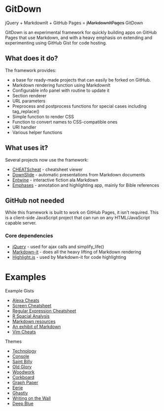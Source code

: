# GitDown
jQuery + MarkdownIt + GitHub Pages = ~~jMarkdownItPages~~ GitDown

GitDown is an experimental framework for quickly building apps on GitHub Pages that use Markdown, and with a heavy emphasis on extending and experimenting using GitHub Gist for code hosting.

## What does it do?
The framework provides:
- a base for ready-made projects that can easily be forked on GitHub.
- Markdown rendering function using MarkdownIt
- Configurable info panel with routine to update it
- Section renderer
- URL parameters
- Preprocess and postprocess functions for special cases including tag_replace()
- Simple function to render CSS
- Function to convert names to CSS-compatible ones
- URI handler
- Various helper functions

## What uses it?
Several projects now use the framework:
- [CHEATScheat](https://ugotsta.github.io/cheats/) - cheatsheet viewer
- [DownSlide](https://ugotsta.github.io/downslide/) - automatic presentations from Markdown documents
- [Entwine](https://ugotsta.github.io/entwine/) - interactive fiction ala Markdown
- [Emphases](https://ugotsta.github.io/emphases/) - annotation and highlighting app, mainly for Bible references

## GitHub not needed
While this framework is built to work on GitHub Pages, it isn't required. This is a client-side JavaScript project that can run on any HTML/JavaScript capable server.

### Core dependencies
- [jQuery](https://jquery.com/) - used for ajax calls and simplify_life()
- [Markdown-it](https://markdown-it.github.io/) - does all the heavy lifting of Markdown rendering
- [Highlight.js](https://highlightjs.org/) - used by Markdown-it for code highlighting

# Examples <!-- {$gd_info} -->
<!-- {$gd_help_ribbon} -->
<!-- {$gd_element_count} -->

Example Gists <!-- {$gd_gist} -->
- [Alexa Cheats](https://gist.github.com/2a06603706fd7c2eb5c93f34ed316354)
- [Screen Cheatsheet](https://gist.github.com/af918e1618682638aa82)
- [Regular Expression Cheatsheet](https://gist.github.com/3893f6ac9447f7ee27fe)
- [R Spacial Analysis](https://gist.github.com/fc661f26ef51eae6377b)
- [Markdown resources](https://gist.github.com/eba62d45c82d0767a5a0)
- [An exhibit of Markdown](https://gist.github.com/deb74713e6aff8fdfce2)
- [Vim Cheats](https://gist.github.com/c002acb756d5cf09b1ad98494a81baa3)

Themes <!-- {$gd_css} -->
- [Technology](https://gist.github.com/adc373c2d5a5d2b07821686e93a9630b)
- [Console](https://gist.github.com/e9217f4e7ed7c8fa18f13d12def1ad6c)
- [Saint Billy](https://gist.github.com/76c39d26b1b44e07bd7a783311caded8)
- [Old Glory](https://gist.github.com/43bff1c9c6ae8a829f67bd707ee8f142)
- [Woodwork](https://gist.github.com/c604615983fc6cdd5ebdbdd053800298)
- [Corkboard](https://gist.github.com/ada930f9dae1d0a8d95f41cb7a56d658)
- [Graph Paper](https://gist.github.com/77b1f66ad5093c2db29c666ad15f334d)
- [Eerie](https://gist.github.com/7ac556b27c2cd34b00aa59e0d3621dea)
- [Ghastly](https://gist.github.com/d1a6d5621b883bf6af886855d853d502)
- [Writing on the Wall](https://gist.github.com/241b47680c730c7162cb5f82d6d788fa)
- [Deep Blue](https://gist.github.com/51aa23d96f9bd81fe55c47b2d51855a5)

<!-- {$gd_toc="Table of Contents"} -->
<!-- {$gd_hide} -->
